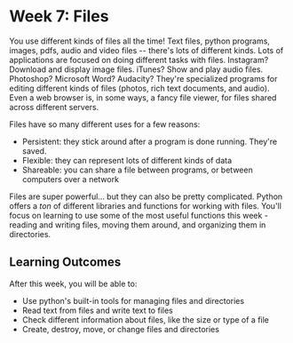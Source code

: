# Week 7: Files

You use different kinds of files all the time! Text files, python programs, images, pdfs, audio and video files -- there's lots of different kinds. Lots of applications are focused on doing different tasks with files. Instagram? Download and display image files. iTunes? Show and play audio files. Photoshop? Microsoft Word? Audacity? They're specialized programs for editing different kinds of files (photos, rich text documents, and audio). Even a web browser is, in some ways, a fancy file viewer, for files shared across different servers.

Files have so many different uses for a few reasons:
- Persistent: they stick around after a program is done running. They're saved.
- Flexible: they can represent lots of different kinds of data
- Shareable: you can share a file between programs, or between computers over a network

Files are super powerful... but they can also be pretty complicated. Python offers a _ton_ of different libraries and functions for working with files. You'll focus on learning to use some of the most useful functions this week - reading and writing files, moving them around, and organizing them in directories.

## Learning Outcomes

After this week, you will be able to:

- Use python's built-in tools for managing files and directories
- Read text from files and write text to files
- Check different information about files, like the size or type of a file
- Create, destroy, move, or change files and directories